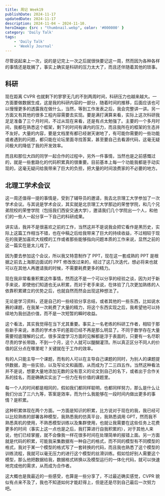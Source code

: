 ```yaml
---
title: 周记 Week19
publishDate: 2024-11-17
updatedDate: 2024-11-17
description: 2024-11-04 ~ 2024-11-10.
heroImage: {src : "thumbnail.webp", color: '#000000' }
category: 'Daily Talk'
tags:
    - 'Daily Talk'
    - 'Weekly Journal'
---
```


尽管说起来上一次，说的是记完上一次之后就很快要记这一周，然而因为各种各样的事情还是耽搁了，事实上确实是科研的压力太大了，而且还伴随着其他的琐事。

## 科研

现在距离 CVPR 也就剩下的寥寥无几的不到两周时间，科研压力也越来越大。一方面要做数据生成，这是我的科研内容的一部分，随着时间的推移，后面应该也可以慢慢更多的透露我在做什么，当然，等到工作发表之后，我会完整讲一讲。另一方面又有其他的很多工程内容需要去实现。要是满打满算来看，实际上这次科研我足足准备了三个月时间，不过从现在来看，还是有点太勉强了。主要的一个多月时间，我都在熟悉这个框架，剩下的时间有课内的压力，而且我所在的框架的生态并不友好。大量的内容，要是文档里有都已经谢天谢地了，有可能你需要的一些功能或者遇到的问题，都只能在论坛里面寻找答案，甚至要自己去看源代码，这毫无疑问极大的降低了我的开发效率。

而且和那位大四的同学一起合作的过程中，另外一件事情，当然也是之前感慨过的，就是一些套路化的代码积累真的很重要。目前基本上每一个功能我都是手动实现的，这毫无疑问给我带来了巨大的负担，把大量的时间浪费家的不必要的地方。

## 北理工学术会议

这一周还值得一提的事情是，受到了辅导员的邀请，我去北京理工大学参加了一次学术会议。与其说是学术会议，其实就是北京理工大学那边的荣誉学院，和几个兄弟院校的荣誉学院（包括我们西安交通大学），邀请我们几个学院出一个人，和他们的一些人一起分享一下自己的科研成果。

讲实话，我并不是很喜欢之前的工作，当然这并不是说我会把它看作是黑历史，实际上这篇工作相当不错，也在中稿之后给我带来了巨大的持续收益，不过相较于现在的我更加喜欢大规模的工作或者那些能够指向问题本质的工作来说，显然之前的这一篇实在是太儿戏了。

因为要去参加这个会议，所以我又特意制作了 PPT，现在这一套成熟的 PPT 是根据之前去上海那边面试的 PPT 修改改过来的，经过了这几次迭代，想必将来也就可以在其他人再邀请我的时候，不需要耗费更多的精力。

现在我非常看重积累这件事情，然而这不是一个可以分享的经验之谈，因为对于新手来说，即使他们知道也无从积累，而对于老手来说，在体验了几次更加熟练的人依靠积累建立的优势之后，也就自然而然会出现这种想法了。

无论是学习资料，还是自己的一些经验分享总结，或者其他的一些东西，比如说水赛的课题，在我某一次耗费了大量的精力，将这个东西实现之后，我希望他可以持续地为我创造价值，而不是一次短暂的瞬时收益。

这个看法，其实我觉得在当下尤其重要。事实上一名老练的科研工作者，相较于那些新手来说，本质的学术水平的差距已经不再是那么明显了。不同于数学存在大量需要彻底理解的公式，很多深度学习方面的见解都是浮于表面的，只要有一名尽职尽责的学长带路，不到一个月，这个人就可以醍醐灌顶。所以真正区分不同人的价值的区分点在哪里呢？关键就在于工作的效率。

有的人只能主导一个课题，而有的人可以在主导自己课题的同时，为别人的课题提供数据，跑一些实验，以及写论文和画图，从而成为了二三四五作。当然这种看法并不是说，想要大量地添加无数的没有意义的论文到自己的名下，或者出于合作关系的挂名，而是确确实实出了一份力在有价值的课题里。

每一个人的时间都是相同的，假如我们都同样聪明，也都同样努力，那么是什么让我们分出了三六九等，答案是效率，而为什么我能够在一段时间内做出更多的事情？是积累。

这种积累体现在两个方面。一方面是知识的积累，比方说对于现在的我，我已经可以比较熟练的部署各种模型，我熟悉我的仿真平台，我熟悉调用 GPT，然而我不熟悉真机的使用，不熟悉模型训练以及集群使用，也就让我需要在这些任务上花费更多的时间（事实上这一点也是之后，我打算进行自我积累的），对于其他人来说，他们已经掌握，就不会像我一样花很多时间在处理简单的报错上面。另一方面就是代码的积累，可能我采集数据有一种自己的格式，而不同的模型有不同模型的格式，我对于某一个模型的格式写了一套转换的代码，而且我也熟悉了这个模型的训练流程，我就可以毫无压力的进行这个模型的丝滑训练。假如恰好别人需要这个模型，那么他把数据给我，数据格式转换以及模型运行的一体化代码，就可以快速地完成他的需求，从而成为合作者。

这大概也是我最近的一些感受，也算是一些分享了，不过最近确实感觉，CVPR 貌似有点来不及了，我也不知道如何才能赶得上，但是还是尽到自己最后一次努力吧。
